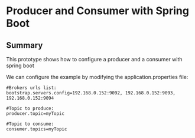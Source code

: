 # Producer and Consumer with Spring Boot

## Summary
This prototype shows how to configure a producer and a consumer with spring boot

We can configure the example by modifying the application.properties file:

```
#Brokers urls list:
bootstrap.servers.config=192.168.0.152:9092, 192.168.0.152:9093, 192.168.0.152:9094

#Topic to produce:
producer.topic=myTopic

#Topic to consume:
consumer.topics=myTopic
```



